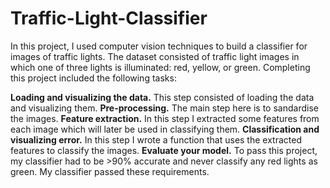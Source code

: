 # Traffic-Light-Classifier

In this project, I used computer vision techniques to build a classifier for images of traffic lights. The dataset consisted of traffic light images in which one of three lights is illuminated: red, yellow, or green. Completing this project included the following tasks:

**Loading and visualizing the data.** This step consisted of loading the data and visualizing them.
**Pre-processing.** The main step here is to sandardise the images.
**Feature extraction.** In this step I extracted some features from each image which will later be used in classifying them.
**Classification and visualizing error.** In this step I wrote a function that uses the extracted features to classify the images.
**Evaluate your model.** To pass this project, my classifier had to be >90% accurate and never classify any red lights as green. My classifier passed these requirements. 
